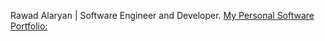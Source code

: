 Rawad Alaryan | Software Engineer and Developer.
[My Personal Software Portfolio:](https://rawadalaryan.me)


<!---
RawadAlaryan/RawadAlaryan is a ✨ special ✨ repository because its `README.md` (this file) appears on your GitHub profile.
You can click the Preview link to take a look at your changes.
--->
